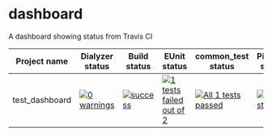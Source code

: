 # dashboard
A dashboard showing status from Travis CI

| Project name   | Dialyzer status | Build status | EUnit status | common_test status |Pipeline status | Coverage | Comments | Last Updated |
|----------------|-----------------|--------------|--------------|--------------------|----------------|----------|----------|--------------|
| test_dashboard | [![0 warnings](https://img.shields.io/badge/dialyzer-0%20warnings-green.svg)](https://gitlab.com/mastercard/blockchain/ci_history/blob/master/dialyzer/test_dashboard.log) | [![success](https://img.shields.io/badge/build-success-green.svg)](https://gitlab.com/mastercard/blockchain/ci_history/blob/master/build/test_dashboard.log) | [![1 tests failed out of 2](https://img.shields.io/badge/eunit-1%20tests%20failed%20out%20of%202-red.svg)](https://gitlab.com/mastercard/blockchain/ci_history/blob/master/eunit/test_dashboard.log) | [![All 1 tests passed](https://img.shields.io/badge/tests-All%201%20tests%20passed-green.svg)](http://10.100.0.150:18080/test_dashboard/latest/logs) |[![build status](https://travis-ci.org/NAR/test_dashboard.svg?branch=master)](https://travis-ci.org/NAR/test_dashboard) | [![100 %](https://img.shields.io/badge/coverage-100%20%25-green.svg)](http://10.100.0.150:18080/test_dashboard/latest/cover) | | 2018-09-04 13:01:03 UTC |

